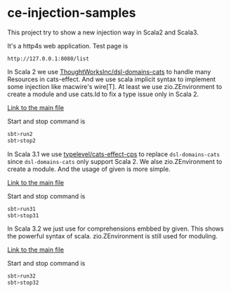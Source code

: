 # ce-injection-samples
This project try to show a new injection way in Scala2 and Scala3.

It's a http4s web application. Test page is
```
http://127.0.0.1:8080/list
```

In Scala 2 we use [ThoughtWorksInc/dsl-domains-cats](https://github.com/ThoughtWorksInc/dsl-domains-cats) to handle many Resources in cats-effect.
And we use scala implicit syntax to implement some injection like macwire's wire[T].
At least we use zio.ZEnvironment to create a module and use cats.Id to fix a type issue only in Scala 2.

[Link to the main file](./modules/scala213/src/main/scala/ce/injection/samples/mainapp/MainAppInjection.scala)


Start and stop command is
```scala
sbt>run2
sbt>stop2
```

In Scala 3.1 we use [typelevel/cats-effect-cps](https://github.com/typelevel/cats-effect-cps) to replace `dsl-domains-cats` since `dsl-domains-cats` only support Scala 2.
We alse zio.ZEnvironment to create a module. And the usage of given is more simple.

[Link to the main file](./modules/scala31/src/main/scala/ce/injection/samples/mainapp/MainAppInjection.scala)

Start and stop command is
```scala
sbt>run31
sbt>stop31
```

In Scala 3.2 we just use for comprehensions embbed by given. This shows the powerful syntax of scala.
zio.ZEnvironment is still used for moduling.

[Link to the main file](./modules/scala32/src/main/scala/ce/injection/samples/mainapp/MainAppInjection.scala)

Start and stop command is
```scala
sbt>run32
sbt>stop32
```
